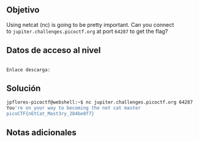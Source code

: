 ## Objetivo
Using netcat (nc) is going to be pretty important. Can you connect to `jupiter.challenges.picoctf.org` at port `64287` to get the flag?
## Datos de acceso al nivel
```

Enlace descarga: 

```
## Solución

```bash
jpflores-picoctf@webshell:~$ nc jupiter.challenges.picoctf.org 64287
You're on your way to becoming the net cat master
picoCTF{nEtCat_Mast3ry_284be8f7}
```
## Notas adicionales
```bash


```